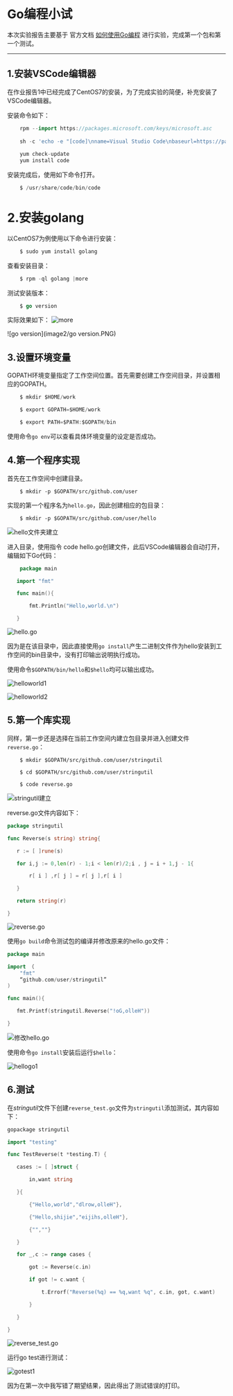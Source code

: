 # Go编程小试

本次实验报告主要基于 官方文档 [如何使用Go编程](https://go-zh.org/doc/code.html) 进行实验，完成第一个包和第一个测试。

-----

## 1.安装VSCode编辑器

在作业报告1中已经完成了CentOS7的安装，为了完成实验的简便，补充安装了VSCode编辑器。

安装命令如下：

```go
    rpm --import https://packages.microsoft.com/keys/microsoft.asc
     
    sh -c 'echo -e "[code]\nname=Visual Studio Code\nbaseurl=https://packages.microsoft.com/yumrepos/vscode\nenabled=1\ngpgcheck=1\ngpgkey=https://packages.microsoft.com/keys/microsoft.asc" > /etc/yum.repos.d/vscode.repo'
     
    yum check-update
    yum install code
```

安装完成后，使用如下命令打开。

```go
	$ /usr/share/code/bin/code
```

# 2.安装golang

以CentOS7为例使用以下命令进行安装：

```go
	$ sudo yum install golang
```

查看安装目录：

```go
	$ rpm -ql golang |more
```

测试安装版本：

```go
	$ go version
```

实际效果如下：	![more](image2/more.PNG)

![go version](image2/go version.PNG)

## 3.设置环境变量

GOPATH环境变量指定了工作空间位置。首先需要创建工作空间目录，并设置相应的GOPATH。

```go
    $ mkdir $HOME/work

    $ export GOPATH=$HOME/work

    $ export PATH=$PATH:$GOPATH/bin
```

使用命令`go env`可以查看具体环境变量的设定是否成功。

## 4.第一个程序实现

首先在工作空间中创建目录。

```
	$ mkdir -p $GOPATH/src/github.com/user
```

实现的第一个程序名为`hello.go`，因此创建相应的包目录：

```
	$ mkdir -p $GOPATH/src/github.com/user/hello
```

![hello文件夹建立](image2/hello文件夹建立.PNG)

进入目录，使用指令 code hello.go创建文件，此后VSCode编辑器会自动打开，编辑如下Go代码：

```go
	package main

​	import "fmt"

​	func main(){

​		fmt.Println("Hello,world.\n")	

​	}
```

![hello.go](image2/hello.go.PNG)

因为是在该目录中，因此直接使用`go install`产生二进制文件作为hello安装到工作空间的bin目录中，没有打印输出说明执行成功。

使用命令`$GOPATH/bin/hello`和`$hello`均可以输出成功。

![helloworld1](image2/helloworld1.PNG)

![helloworld2](image2/helloworld2.PNG)

## 5.第一个库实现

同样，第一步还是选择在当前工作空间内建立包目录并进入创建文件`reverse.go`：

```
    $ mkdir $GOPATH/src/github.com/user/stringutil

    $ cd $GOPATH/src/github.com/user/stringutil

    $ code reverse.go
```

![stringutil建立](image2/stringutil建立.PNG)

reverse.go文件内容如下：

```go
package stringutil

func Reverse(s string) string{	

​	r := [ ]rune(s)

​	for i,j := 0,len(r) - 1;i < len(r)/2;i , j = i + 1,j - 1{

​		r[ i ] ,r[ j ] = r[ j ],r[ i ]   

​	}

​	return string(r) 

}
```

![reverse.go](image2/reverse.go.PNG)

使用`go build`命令测试包的编译并修改原来的hello.go文件：

```go
package main

import （
	"fmt"
	“github.com/user/stringutil”
)

func main(){

​	fmt.Printf(stringutil.Reverse("!oG,olleH"))	

}
```

![修改hello.go](image2/修改hello.go.PNG)

使用命令`go install`安装后运行`$hello`：

![hellogo1](image2/hellogo1.PNG)

## 6.测试

在*stringutil*文件下创建`reverse_test.go`文件为`stringutil`添加测试，其内容如下：

```go
gopackage stringutil

import "testing"

func TestReverse(t *testing.T) {

​	cases := [ ]struct {

​		in,want string

​	}{

​		{"Hello,world","dlrow,olleH"},

​		{"Hello,shijie","eijihs,olleH"},

​		{"",""}

​	}

​	for _,c := range cases {

​		got := Reverse(c.in)

​		if got != c.want {

​			t.Errorf("Reverse(%q) == %q,want %q", c.in, got, c.want)

​		}		

​	}

}
```

![reverse_test.go](image2/reverse_test.go.PNG)

运行go test进行测试：

![gotest1](image2/gotest1.PNG)

因为在第一次中我写错了期望结果，因此得出了测试错误的打印。